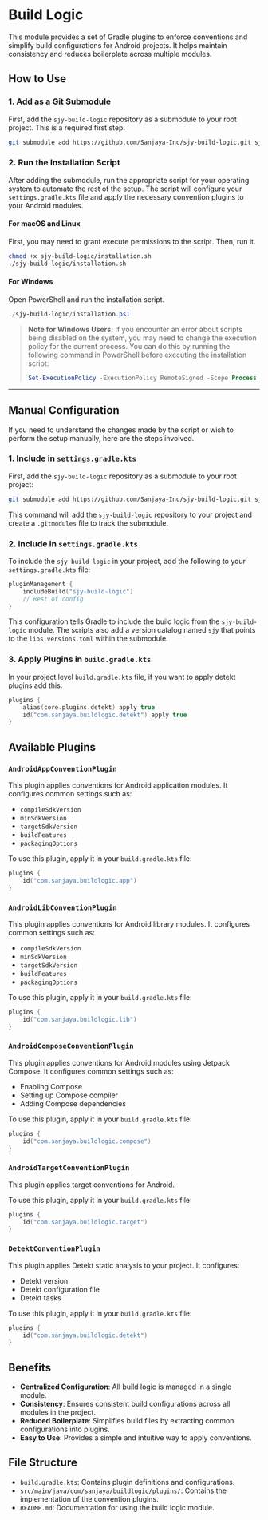 # Build Logic

This module provides a set of Gradle plugins to enforce conventions and simplify build configurations for Android projects. It helps maintain consistency and reduces boilerplate across multiple modules.

## How to Use

### 1. Add as a Git Submodule

First, add the `sjy-build-logic` repository as a submodule to your root project. This is a required first step.

```bash
git submodule add https://github.com/Sanjaya-Inc/sjy-build-logic.git sjy-build-logic
```

### 2. Run the Installation Script

After adding the submodule, run the appropriate script for your operating system to automate the rest of the setup. The script will configure your `settings.gradle.kts` file and apply the necessary convention plugins to your Android modules.

#### For macOS and Linux

First, you may need to grant execute permissions to the script. Then, run it.

```bash
chmod +x sjy-build-logic/installation.sh
./sjy-build-logic/installation.sh
```

#### For Windows

Open PowerShell and run the installation script.

```powershell
./sjy-build-logic/installation.ps1
```
> **Note for Windows Users:** If you encounter an error about scripts being disabled on the system, you may need to change the execution policy for the current process. You can do this by running the following command in PowerShell before executing the installation script:
> ```powershell
> Set-ExecutionPolicy -ExecutionPolicy RemoteSigned -Scope Process
> ```

---
## Manual Configuration

If you need to understand the changes made by the script or wish to perform the setup manually, here are the steps involved.

### 1. Include in `settings.gradle.kts`

First, add the `sjy-build-logic` repository as a submodule to your root project:

```bash
git submodule add https://github.com/Sanjaya-Inc/sjy-build-logic.git sjy-build-logic
```

This command will add the `sjy-build-logic` repository to your project and create a `.gitmodules` file to track the submodule.

### 2. Include in `settings.gradle.kts`

To include the `sjy-build-logic` in your project, add the following to your `settings.gradle.kts` file:

```kotlin
pluginManagement {
    includeBuild("sjy-build-logic")
    // Rest of config
}
```

This configuration tells Gradle to include the build logic from the `sjy-build-logic` module. The scripts also add a version catalog named `sjy` that points to the `libs.versions.toml` within the submodule.

### 3. Apply Plugins in `build.gradle.kts`

In your project level `build.gradle.kts` file, if you want to apply detekt plugins add this:

```kotlin
plugins {
    alias(core.plugins.detekt) apply true
    id("com.sanjaya.buildlogic.detekt") apply true
}
```

## Available Plugins

### `AndroidAppConventionPlugin`

This plugin applies conventions for Android application modules. It configures common settings such as:

-   `compileSdkVersion`
-   `minSdkVersion`
-   `targetSdkVersion`
-   `buildFeatures`
-   `packagingOptions`

To use this plugin, apply it in your `build.gradle.kts` file:

```kotlin
plugins {
    id("com.sanjaya.buildlogic.app")
}
```

### `AndroidLibConventionPlugin`

This plugin applies conventions for Android library modules. It configures common settings such as:

-   `compileSdkVersion`
-   `minSdkVersion`
-   `targetSdkVersion`
-   `buildFeatures`
-   `packagingOptions`

To use this plugin, apply it in your `build.gradle.kts` file:

```kotlin
plugins {
    id("com.sanjaya.buildlogic.lib")
}
```

### `AndroidComposeConventionPlugin`

This plugin applies conventions for Android modules using Jetpack Compose. It configures common settings such as:

-   Enabling Compose
-   Setting up Compose compiler
-   Adding Compose dependencies

To use this plugin, apply it in your `build.gradle.kts` file:

```kotlin
plugins {
    id("com.sanjaya.buildlogic.compose")
}
```

### `AndroidTargetConventionPlugin`

This plugin applies target conventions for Android.

To use this plugin, apply it in your `build.gradle.kts` file:

```kotlin
plugins {
    id("com.sanjaya.buildlogic.target")
}
```

### `DetektConventionPlugin`

This plugin applies Detekt static analysis to your project. It configures:

-   Detekt version
-   Detekt configuration file
-   Detekt tasks

To use this plugin, apply it in your `build.gradle.kts` file:

```kotlin
plugins {
    id("com.sanjaya.buildlogic.detekt")
}
```

## Benefits

-   **Centralized Configuration**: All build logic is managed in a single module.
-   **Consistency**: Ensures consistent build configurations across all modules in the project.
-   **Reduced Boilerplate**: Simplifies build files by extracting common configurations into plugins.
-   **Easy to Use**: Provides a simple and intuitive way to apply conventions.

## File Structure

-   `build.gradle.kts`: Contains plugin definitions and configurations.
-   `src/main/java/com/sanjaya/buildlogic/plugins/`: Contains the implementation of the convention plugins.
-   `README.md`: Documentation for using the build logic module.
